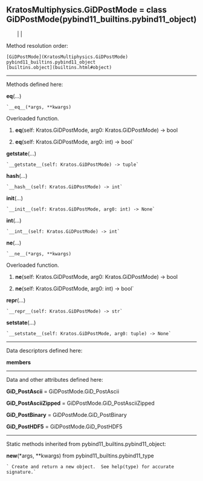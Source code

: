  
**KratosMultiphysics.GiDPostMode** = class
GiDPostMode(pybind11_builtins.pybind11_object)  
---  
`    `|   |

Method resolution order:

    [GiDPostMode](KratosMultiphysics.GiDPostMode)
    pybind11_builtins.pybind11_object
    [builtins.object](builtins.html#object)

* * *

Methods defined here:  

**__eq__**(...)

    `__eq__(*args, **kwargs)  
Overloaded  function.  
  
1. __eq__(self: Kratos.GiDPostMode, arg0: Kratos.GiDPostMode) -> bool  
  
2. __eq__(self: Kratos.GiDPostMode, arg0: int) -> bool`

**__getstate__**(...)

    `__getstate__(self: Kratos.GiDPostMode) -> tuple`

**__hash__**(...)

    `__hash__(self: Kratos.GiDPostMode) -> int`

**__init__**(...)

    `__init__(self: Kratos.GiDPostMode, arg0: int) -> None`

**__int__**(...)

    `__int__(self: Kratos.GiDPostMode) -> int`

**__ne__**(...)

    `__ne__(*args, **kwargs)  
Overloaded  function.  
  
1. __ne__(self: Kratos.GiDPostMode, arg0: Kratos.GiDPostMode) -> bool  
  
2. __ne__(self: Kratos.GiDPostMode, arg0: int) -> bool`

**__repr__**(...)

    `__repr__(self: Kratos.GiDPostMode) -> str`

**__setstate__**(...)

    `__setstate__(self: Kratos.GiDPostMode, arg0: tuple) -> None`

* * *

Data descriptors defined here:  

**__members__**

* * *

Data and other attributes defined here:  

**GiD_PostAscii** = GiDPostMode.GiD_PostAscii

**GiD_PostAsciiZipped** = GiDPostMode.GiD_PostAsciiZipped

**GiD_PostBinary** = GiDPostMode.GiD_PostBinary

**GiD_PostHDF5** = GiDPostMode.GiD_PostHDF5

* * *

Static methods inherited from pybind11_builtins.pybind11_object:  

**__new__**(*args, **kwargs) from pybind11_builtins.pybind11_type

    ` Create and return a new object.  See help(type) for accurate signature.`

